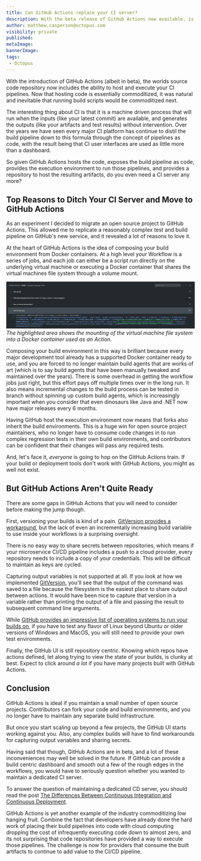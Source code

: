 ```yaml
---
title: Can GitHub Actions replace your CI server?
description: With the beta release of GitHub Actions now available, is it time to retire your in house CI server?
author: matthew.casperson@octopus.com
visibility: private
published:
metaImage:
bannerImage:
tags:
 - Octopus
---
```


With the introduction of GitHub Actions (albeit in beta), the worlds source code repository now includes the ability to host and execute your CI pipelines. Now that hosting code is essentially commoditized, it was natural and inevitable that running build scripts would be commoditized next.

The interesting thing about CI is that it is a machine driven process that will run when the inputs (like your latest commit) are available, and generates the outputs (like your artifacts and test results) without intervention. Over the years we have seen every major CI platform has continue to distil the build pipeline down to this formula through the concept of pipelines as code, with the result being that CI user interfaces are used as little more than a dashboard.

So given GitHub Actions hosts the code, exposes the build pipeline as code, provides the execution environment to run those pipelines, and provides a repository to host the resulting artifacts, do you even need a CI server any more?

## Top Reasons to Ditch Your CI Server and Move to GitHub Actions

As an experiment I decided to migrate an open source project to GitHub Actions. This allowed me to replicate a reasonably complex test and build pipeline on GitHub's new service, and it revealed a lot of reasons to love it.

At the heart of GitHub Actions is the idea of composing your build environment from Docker containers. At a high level your Workflow is a series of jobs, and each job can either be a script run directly on the underlying virtual machine or executing a Docker container that shares the virtual machines file system through a volume mount.

![](volume-mounting.png "width=500")
*The highlighted area shows the mounting of the virtual machine file system into a Docker container used as an Action.*

Composing your build environment in this way is brilliant because every major development tool already has a supported Docker container ready to use, and you are forced to no longer maintain build agents that are works of art (which is to say build agents that have been manually tweaked and maintained over the years). There is some overhead in getting the workflow jobs just right, but this effort pays off multiple times over in the long run. It also means incremental changes to the build process can be tested in branch without spinning up custom build agents, which is increasingly important when you consider that even dinosaurs like Java and .NET now have major releases every 6 months.

Having GitHub host the execution environment now means that forks also inherit the build environments. This is a huge win for open source project maintainers, who no longer have to consume code changes in to run complex regression tests in their own build environments, and contributors can be confident that their changes will pass any required tests.

And, let's face it, *everyone* is going to hop on the GitHub Actions train. If your build or deployment tools don't work with GitHub Actions, you might as well not exist.

## But GitHub Actions Aren't Quite Ready

There are some gaps in GitHub Actions that you will need to consider before making the jump though.

First, versioning your builds is kind of a pain. [GitVersion provides a workaround](/blog/2019-08/versioning-with-github-actions/index.md), but the lack of even an incrementally increasing build variable to use inside your workflows is a surprising oversight.

There is no easy way to share secrets between repositories, which means if your microservice CI/CD pipeline includes a push to a cloud provider, every repository needs to include a copy of your credentials. This will be difficult to maintain as keys are cycled.

Capturing output variables is not supported at all. If you look at how we implemented [GitVersion](/blog/2019-08/versioning-with-github-actions/index.md), you'll see that the output of the command was saved to a file because the filesystem is the easiest place to share output between actions. It would have been nice to capture that version in a variable rather than printing the output of a file and passing the result to subsequent command line arguments.

While [GitHub provides an impressive list of operating systems to run your builds on](https://help.github.com/en/articles/virtual-environments-for-github-actions), if you have to test any flavor of Linux beyond Ubuntu or older versions of Windows and MacOS, you will still need to provide your own test environments.

Finally, the GitHub UI is still repository centric. Knowing which repos have actions defined, let along trying to view the state of your builds, is clunky at best. Expect to click around *a lot* if you have many projects built with GitHub Actions.

## Conclusion

GitHub Actions is ideal if you maintain a small number of open source projects. Contributors can fork your code and build environments, and you no longer have to maintain any separate build infrastructure.

But once you start scaling up beyond a few projects, the GitHub UI starts working against you. Also, any complex builds will have to find workarounds for capturing output variables and sharing secrets.

Having said that though, GitHub Actions are in beta, and a lot of these inconveniences may well be solved in the future. If GitHub can provide a build centric dashboard and smooth out a few of the rough edges in the workflows, you would have to seriously question whether you wanted to maintain a dedicated CI server.

To answer the question of maintaining a dedicated CD server, you should read the post [The Differences Between Continuous Integration and Continuous Deployment](/blog/2019-08/difference-between-ci-and-cd/index.md).

GitHub Actions is yet another example of the industry commoditizing low hanging fruit. Combine the fact that developers have already done the hard work of placing their build pipelines into code with cloud computing dropping the cost of infrequently executing code down to almost zero, and its not surprising that code repositories have provided a way to execute those pipelines. The challenge is now for providers that consume the built artifacts to continue to add value to the CI/CD pipeline.
